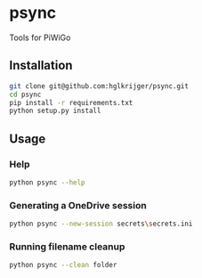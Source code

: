 # psync
Tools for PiWiGo

## Installation

```bash
git clone git@github.com:hglkrijger/psync.git
cd psync
pip install -r requirements.txt
python setup.py install
```

## Usage

### Help

```bash
python psync --help
```

### Generating a OneDrive session

```bash
python psync --new-session secrets\secrets.ini
```

### Running filename cleanup

```bash
python psync --clean folder
``` 
